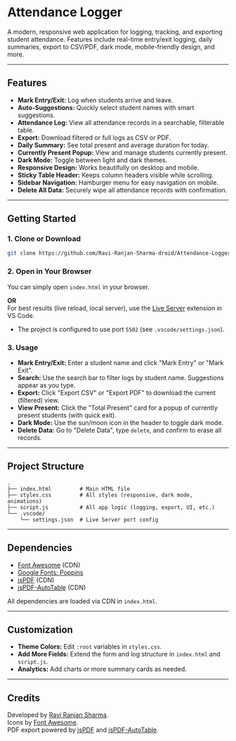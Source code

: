# Attendance Logger

A modern, responsive web application for logging, tracking, and exporting student attendance. Features include real-time entry/exit logging, daily summaries, export to CSV/PDF, dark mode, mobile-friendly design, and more.

---

## Features

- **Mark Entry/Exit:** Log when students arrive and leave.
- **Auto-Suggestions:** Quickly select student names with smart suggestions.
- **Attendance Log:** View all attendance records in a searchable, filterable table.
- **Export:** Download filtered or full logs as CSV or PDF.
- **Daily Summary:** See total present and average duration for today.
- **Currently Present Popup:** View and manage students currently present.
- **Dark Mode:** Toggle between light and dark themes.
- **Responsive Design:** Works beautifully on desktop and mobile.
- **Sticky Table Header:** Keeps column headers visible while scrolling.
- **Sidebar Navigation:** Hamburger menu for easy navigation on mobile.
- **Delete All Data:** Securely wipe all attendance records with confirmation.

---

## Getting Started

### 1. Clone or Download

```bash
git clone https://github.com/Ravi-Ranjan-Sharma-droid/Attendance-Logger.git
```

### 2. Open in Your Browser

You can simply open `index.html` in your browser.

**OR**  
For best results (live reload, local server), use the [Live Server](https://marketplace.visualstudio.com/items?itemName=ritwickdey.LiveServer) extension in VS Code.

- The project is configured to use port `5502` (see `.vscode/settings.json`).

### 3. Usage

- **Mark Entry/Exit:** Enter a student name and click "Mark Entry" or "Mark Exit".
- **Search:** Use the search bar to filter logs by student name. Suggestions appear as you type.
- **Export:** Click "Export CSV" or "Export PDF" to download the current (filtered) view.
- **View Present:** Click the "Total Present" card for a popup of currently present students (with quick exit).
- **Dark Mode:** Use the sun/moon icon in the header to toggle dark mode.
- **Delete Data:** Go to "Delete Data", type `delete`, and confirm to erase all records.

---

## Project Structure

```
.
├── index.html         # Main HTML file
├── styles.css         # All styles (responsive, dark mode, animations)
├── script.js          # All app logic (logging, export, UI, etc.)
└── .vscode/
    └── settings.json  # Live Server port config
```

---

## Dependencies

- [Font Awesome](https://cdnjs.cloudflare.com/ajax/libs/font-awesome/6.0.0/css/all.min.css) (CDN)
- [Google Fonts: Poppins](https://fonts.googleapis.com/css2?family=Poppins)
- [jsPDF](https://cdnjs.cloudflare.com/ajax/libs/jspdf/2.5.1/jspdf.umd.min.js) (CDN)
- [jsPDF-AutoTable](https://cdnjs.cloudflare.com/ajax/libs/jspdf-autotable/3.5.28/jspdf.plugin.autotable.min.js) (CDN)

All dependencies are loaded via CDN in `index.html`.

---

## Customization

- **Theme Colors:** Edit `:root` variables in `styles.css`.
- **Add More Fields:** Extend the form and log structure in `index.html` and `script.js`.
- **Analytics:** Add charts or more summary cards as needed.

---

## Credits

Developed by [Ravi Ranjan Sharma](https://www.instagram.com/nr_snorlax/).  
Icons by [Font Awesome](https://fontawesome.com/).  
PDF export powered by [jsPDF](https://github.com/parallax/jsPDF) and [jsPDF-AutoTable](https://github.com/simonbengtsson/jsPDF-AutoTable).
